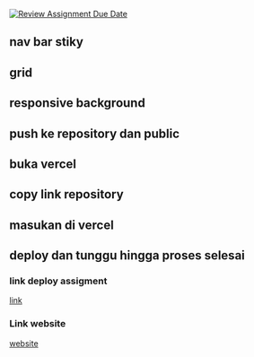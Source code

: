[![Review Assignment Due Date](https://classroom.github.com/assets/deadline-readme-button-22041afd0340ce965d47ae6ef1cefeee28c7c493a6346c4f15d667ab976d596c.svg)](https://classroom.github.com/a/2BREHFic)

## nav bar stiky

## grid

## responsive background

## push ke repository dan public

## buka vercel

## copy link repository

## masukan di vercel

## deploy dan tunggu hingga proses selesai

### link deploy assigment

[link](https://vercel.com/teguhtriyonoos-projects/teguh/2j8m6gQDRBaJxCrKaEVnXaqDWdkq)

### Link website

[website](https://www.alikhlassfarm.online/)
